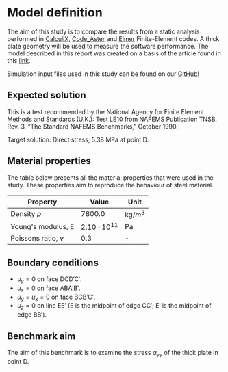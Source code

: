 <!---
# Model setup

<script src="https://code.jquery.com/jquery-2.1.4.js"></script>
   <script>
      function showIframeMapOnClick() {
         $("#myDiv").html("<iframe id='iFrameMap' src='https://blogtechniczny.pl/paraview-glance/index.html?name=fork.vtk&url=https://blogtechniczny.pl/para-files/fork.vtk' width='100%' height='550px' style=''></iframe>");
      }
   </script>

<div id="myDiv">
   <input width="100%" type="image" ID="Image1" onclick="showIframeMapOnClick();return false" src="../../_static/fork.png"  />
</div>


```{tip}
Click on the image above to play with 3D object in ParaView Glance!
```
-->
# Model definition

The aim of this study is to compare the results from a static analysis performed in [CalculiX](http://www.calculix.de/), [Code_Aster](https://code-aster.org/) and [Elmer](http://www.elmerfem.org/blog/) Finite-Element codes. A thick plate geometry will be used to measure the software performance. The model described in this report was created on a basis of the article found in this [link](http://wufengyun.com:888/v6.14/books/bmk/ch04s02anf10.html).

Simulation input files used in this study can be found on our [GitHub](https://github.com/spolanski/CoFEA/tree/master/benchmarks/01-LE10-Thcik-Plate)!


## Expected solution

This is a test recommended by the National Agency for Finite Element Methods and Standards (U.K.): Test LE10 from NAFEMS Publication TNSB, Rev. 3, “The Standard NAFEMS Benchmarks,” October 1990.

Target solution: Direct stress,  5.38 MPa at point D.

## Material properties

The table below presents all the material properties that were used in the study. These properties aim to reproduce the behaviour of steel material.

| Property              | Value                | Unit       |
|-----------------------|----------------------|------------|
| Density $\rho$        | $7800.0$             | kg/$m^{3}$ |
| Young's modulus, E    | $2.10 \cdot 10^{11}$ | Pa         |
| Poissons ratio, $\nu$ | 0.3                  | -          |

## Boundary conditions

- $u_y=0$ on face DCD′C′.
- $u_x=0$ on face ABA′B′.
- $u_y=u_x=0$ on face BCB′C′.
- $u_z=0$ on line EE′ (E is the midpoint of edge CC′; E′ is the midpoint of edge BB′).



## Benchmark aim

The aim of this benchmark is to examine the stress $\alpha_{yy}$ of the thick plate in point D.
